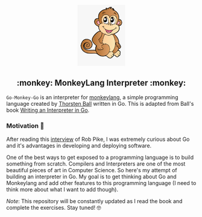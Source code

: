 <p align="center">
    <img src="resources/monkey-drawing.png" alt="Monkey Programming Language"
    height="25%" width="25%">
</p>

<h2 align="center">
    :monkey: MonkeyLang Interpreter :monkey:
</h2>

`Go-Monkey-Go` is an interpreter for [monkeylang](https://monkeylang.org/), a
simple programming language created by 
[Thorsten Ball](https://thorstenball.com/) written in Go. This is adapted from
Ball's book [Writing an Interpreter in Go](https://interpreterbook.com).


### Motivation :thinking: ### 

After reading this [interview](https://evrone.com/rob-pike-interview) of Rob 
Pike, I was extremely curious about Go and it's advantages in developing and 
deploying software. 

One of the best ways to get exposed to a programming language is to build 
something from scratch. Compilers and Interpreters are one of the most 
beautiful pieces of art in Computer Science. So here's my attempt of building an
interpreter in Go. My goal is to get thinking about Go and Monkeylang and add 
other features to this programming language (I need to think more about what I 
want to add though).

_Note_: This repository will be constantly updated as I read the book and 
complete the exercises. Stay tuned! :nerd_face:

